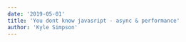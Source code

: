 ```yaml
---
date: '2019-05-01'
title: 'You dont know javasript - async & performance'
author: 'Kyle Simpson'
---
```

